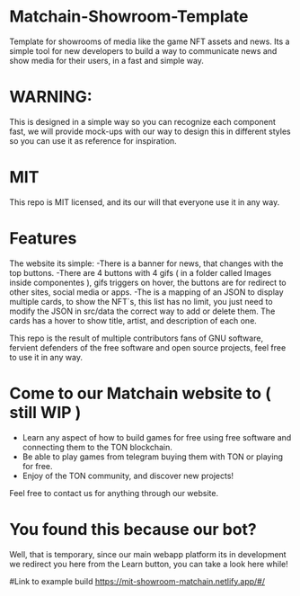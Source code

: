 # Matchain-Showroom-Template
Template for showrooms of media like the game NFT assets and news. Its a simple tool for new developers to build a way to communicate news and show media for their users, in a fast and simple way.

# WARNING:
This is designed in a simple way so you can recognize each component fast, we will provide mock-ups with our way to design this in different styles so you can use it as reference for inspiration.

# MIT
This repo is MIT licensed, and its our will that everyone use it in any way.

# Features
The website its simple: 
-There is a banner for news, that changes with the top buttons.
-There are 4 buttons with 4 gifs ( in a folder called Images inside componentes ), gifs triggers on hover, the buttons are for redirect to other sites, social media or apps.
-The is a mapping of an JSON to display multiple cards, to show the NFT´s, this list has no limit, you just need to modify the JSON in src/data the correct way to add or delete them. The cards has a hover to show title, artist, and description of each one.

This repo is the result of multiple contributors fans of GNU software, fervient defenders of the free software and open source projects, feel free to use it in any way.


# Come to our Matchain website to ( still WIP )
- Learn any aspect of how to build games for free using free software and connecting them to the TON blockchain.
- Be able to play games from telegram buying them with TON or playing for free.
- Enjoy of the TON community, and discover new projects!

Feel free to contact us for anything through our website.

# You found this because our bot?
Well, that is temporary, since our main webapp platform its in development we redirect you here from the Learn button, you can take a look here while!

#Link to example build
https://mit-showroom-matchain.netlify.app/#/
